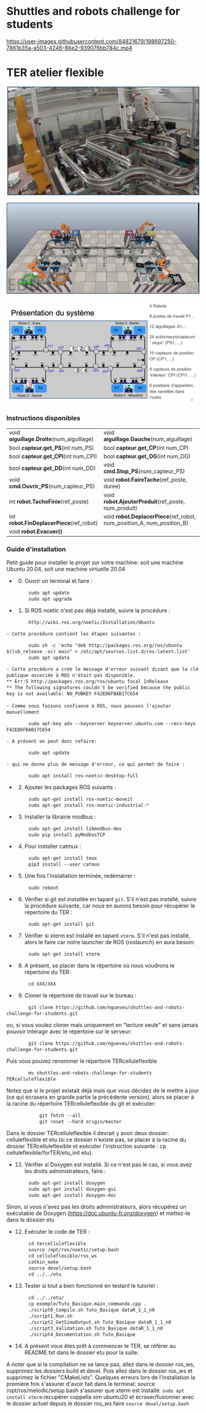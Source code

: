 
# Shuttles and robots challenge for students  

https://user-images.githubusercontent.com/84821679/198697250-7861b35a-a503-4246-86e2-939076bb784c.mp4

# TER atelier flexible

![AIP](celluleflexible/Doc/CelluleAIP.png)

![CoppeliaSim](celluleflexible/Doc/CelluleCoppelia.png)

![Schema](celluleflexible/Doc/CelluleSchema.png)

### Instructions disponibles

|    |    |
| ------------ | ------------ |
|  void **aiguillage.Droite**(num_aiguillage) | void **aiguillage.Gauche**(num_aiguillage)   |
|  bool **capteur.get_PS**(int num_PS)  |  bool **capteur.get_CP**(int num_CP)   |
| bool **capteur.get_CPI**(int num_CPI)   | bool **capteur.get_DG**(int num_DG)   |
|  bool **capteur.get_DD**(int num_DD)  |  void **cmd.Stop_PS**(num_capteur_PS)  |
|  void **cmd.Ouvrir_PS**(num_capteur_PS)  |  void **robot.FaireTache**(ref_poste, duree)  |
| int **robot.TacheFinie**(ref_poste)   |  void **robot.AjouterProduit**(ref_poste, num_produit)  |
|  int **robot.FinDeplacerPiece**(ref_robot)    |  void **robot.DeplacerPiece**(ref_robot, num_position_A, num_position_B)  |
|  void **robot.Evacuer()**  |  |

### Guide d'installation

Petit guide pour installer le projet sur votre machine: soit une machine Ubuntu 20.04, soit une machine virtuelle 20.04

- 0) Ouvrir un terminal et faire :
```
		sudo apt update
		sudo apt upgrade
```

- 1) Si ROS noetic n'est pas déjà installé, suivre la procédure :
```
		http://wiki.ros.org/noetic/Installation/Ubuntu
```

	- Cette procédure contient les étapes suivantes :
```
		sudo sh -c 'echo "deb http://packages.ros.org/ros/ubuntu $(lsb_release -sc) main" > /etc/apt/sources.list.d/ros-latest.list'
		sudo apt update
```

	- Cette procédure a créé le message d'erreur suivant disant que la clé publique associée à ROS n'était pas disponible.
	** Err:5 http://packages.ros.org/ros/ubuntu focal InRelease
	** The following signatures couldn't be verified because the public key is not available: NO_PUBKEY F42ED6FBAB17C654

	- Comme nous faisons confiance à ROS, nous pouvons l'ajouter manuellement
```
		sudo apt-key adv --keyserver keyserver.ubuntu.com --recv-keys F42ED6FBAB17C654
```

	- A présent on peut donc refaire:
```
		sudo apt update
```

	- qui ne donne plus de message d'erreur, ce qui permet de faire :
```
		sudo apt install ros-noetic-desktop-full
```

- 2) Ajouter les packages ROS suivants :
```
		sudo apt-get install ros-noetic-moveit
		sudo apt-get install ros-noetic-industrial-*
```

- 3) Installer la librairie modbus :
```
		sudo apt-get install libmodbus-dev
		sudo pip install pyModbusTCP
```

- 4) Pour installer catmux :
```
		sudo apt-get install tmux
		pip3 install --user catmux
```

- 5) Une fois l'installation terminée, redémarrer :
```
		sudo reboot
```

- 6) Vérifier si git est installée en tapant `git`. S'il n'est pas installé, suivre la procédure suivante, car nous en aurons besoin pour récupérer le répertoire du TER :
```
		sudo apt-get install git
```

- 7) Vérifier si xterm  est installé en tapant `xterm`. S'il n'est pas installé, alors le faire car notre launcher de ROS (roslaunch) en aura besoin:
```
		sudo apt-get install xterm
```

- 8) A présent, se placer dans le répertoire où nous voudrons le répertoire du TER:
```
		cd XXX/XXX
```

- 9) Cloner le répertoire de travail sur le bureau :
```
		git clone https://github.com/ngueveu/shuttles-and-robots-challenge-for-students.git
```

ou, si vous voulez cloner mais uniquement en "lecture seule" et sans jamais pouvoir interagir avec le répertoire sur le serveur:
```
		git clone https://github.com/ngueveu/shuttles-and-robots-challenge-for-students.git
```

Puis vous pouvez renommer le répertoire TERcelluleflexible
```
		mv shuttles-and-robots-challenge-for-students TERcelluleflexible
```

Notez que si le projet existait déjà mais que vous décidez de le mettre à jour (ce qui écrasera en grande partie la précédente version), alors se placer à la racine du répertoire TERcelluleflexible du git et exécuter:
```
          	git fetch --all
          	git reset --hard origin/master
```

Dans le dossier TERcelluleflexible il devrait y avoir deux dossier: celluleflexible et etu (si ce dossier n'existe pas, se placer à la racine du dossier TERcelluleflexible et exécuter l'instruction suivante : cp celluleflexible/forTER/etu_init etu).

- 11) Vérifier si Doxygen est installé. Si ce n'est pas le cas, si vous avez les droits administrateurs, faire :
```
		sudo apt-get install doxygen
		sudo apt-get install doxygen-gui
		sudo apt-get install doxygen-doc
```
Sinon, si vous n'avez pas les droits administrateurs, alors récupérez un exécutable de Doxygen (https://doc.ubuntu-fr.org/doxygen) et mettez-le dans le dossier etu

- 12) Exécuter le code de TER :
```
		cd tercelluleflexible
		source /opt/ros/noetic/setup.bash
		cd celluleflexible/ros_ws
		catkin_make
		source devel/setup.bash
		cd ../../etu
```

- 13) Tester si tout a bien fonctionné en testant le tutoriel :
```
		cd ../../etu/
		cp exemple/Tuto_Basique.main_commande.cpp .
		./script0_Compile.sh Tuto_Basique dataR_1_1_n0
		./script1_Run.sh
		./script2_GetSimuOutput.sh Tuto_Basique dataR_1_1_n0
		./script3_Validation.sh Tuto_Basique dataR_1_1_n0
		./script4_Documentation.sh Tuto_Basique
```

- 14) A présent vous êtes prêt à commencer le TER, se référer au README.txt dans le dossier etu pour la suite.


A noter que si la compilation ne se lance pas, allez dans le dossier ros_ws, supprimez les dossiers build et devel. Puis allez dans le dossier ros_ws et supprimez le fichier "CMakeLists".
Quelques erreurs lors de l'installation la première fois s'assurer d'avoir fait dans le terminal: source /opt/ros/melodic/setup.bash s'assurer que xterm est installé: `sudo apt install xterm`
recupérer coppelia sim ubuntu20 et écraser/fusionner avec le dossier actuel depuis le dossier ros_ws faire `source devel/setup.bash`
